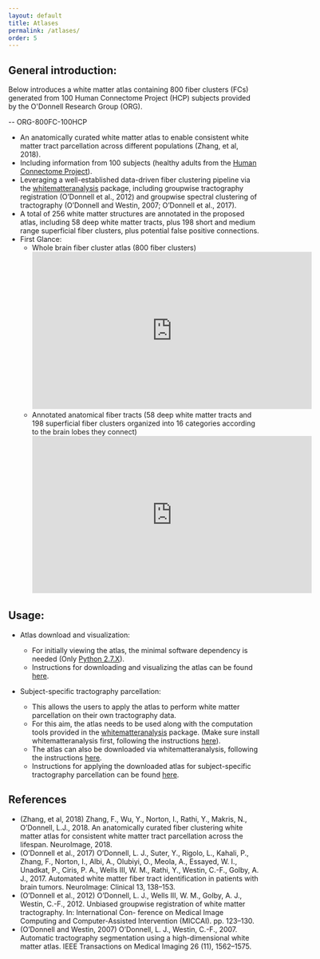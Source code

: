 ```yaml
---
layout: default
title: Atlases
permalink: /atlases/
order: 5
---
```


General introduction:
---

Below introduces a white matter atlas containing 800 fiber clusters (FCs) generated from 100 Human Connectome Project (HCP) subjects provided by the O'Donnell Research Group (ORG).

-- ORG-800FC-100HCP

* An anatomically curated white matter atlas to enable consistent white matter tract parcellation across different populations (Zhang, et al, 2018).
* Including information from 100 subjects (healthy adults from the [Human Connectome Project](https://www.humanconnectome.org)).
* Leveraging a well-established data-driven fiber clustering pipeline via the [whitematteranalysis](http://github.com/SlicerDMRI/whitematteranalysis) package, including groupwise tractography registration (O’Donnell et al., 2012) and groupwise spectral clustering of tractography (O’Donnell and Westin, 2007; O’Donnell et al., 2017).
* A total of 256 white matter structures are annotated in the proposed atlas, including 58 deep white matter tracts, plus 198 short and medium range superficial fiber clusters, plus potential false positive connections.
* First Glance:
	- Whole brain fiber cluster atlas (800 fiber clusters)
      <iframe width="560" height="315" src="https://www.youtube.com/embed/videoseries?list=PLww-JBrXO084AJN_nEZI838rFzwCaWGTY&index=0" frameborder="0" allowfullscreen="1" showinfo="1" rel="0"></iframe>
    - Annotated anatomical fiber tracts (58 deep white matter tracts and 198 superficial fiber clusters organized into 16 categories according to the brain lobes they connect)
      <iframe width="560" height="315" src="https://www.youtube.com/embed/videoseries?list=PLww-JBrXO084AJN_nEZI838rFzwCaWGTY&index=1" frameborder="0" allowfullscreen="1" showinfo="2" rel="0"></iframe>

Usage:
---
* Atlas download and visualization: 
	* For initially viewing the atlas, the minimal software dependency is needed (Only [Python 2.7.X](https://www.python.org/downloads/)).
	* Instructions for downloading and visualizing the atlas can be found [here](https://github.com/SlicerDMRI/ORG-Atlases#org-atlases).
	

* Subject-specific tractography parcellation:
	* This allows the users to apply the atlas to perform white matter parcellation on their own tractography data.
	* For this aim, the atlas needs to be used along with the computation tools provided in the [whitematteranalysis](http://github.com/SlicerDMRI/whitematteranalysis) package. (Make sure install whitematteranalysis first, following the instructions [here](https://github.com/SlicerDMRI/whitematteranalysis#whitematteranalysis)).
	* The atlas can also be downloaded via whitematteranalysis, following the instructions [here](<https://github.com/SlicerDMRI/whitematteranalysis/wiki/2b)-Downloading-a-Preprovided-Anatomically-Curated-Parcellation-Atlas>).
	* Instructions for applying the downloaded atlas for subject-specific tractography parcellation can be found [here](<https://github.com/SlicerDMRI/whitematteranalysis/wiki/2c)-Running-the-Clustering-Pipeline-to-Cluster-a-Single-Subject-from-the-Atlas>). 


References
---
- (Zhang, et al, 2018) Zhang, F., Wu, Y., Norton, I., Rathi, Y., Makris, N., O’Donnell, L.J., 2018. An anatomically curated fiber clustering white matter atlas for consistent white matter tract parcellation across the lifespan. NeuroImage, 2018.
- (O’Donnell et al., 2017) O’Donnell, L. J., Suter, Y., Rigolo, L., Kahali, P., Zhang, F., Norton, I., Albi, A., Olubiyi, O., Meola, A., Essayed, W. I., Unadkat, P., Ciris, P. A., Wells III, W. M., Rathi, Y., Westin, C.-F., Golby, A. J., 2017. Automated white matter fiber tract identification in patients with brain tumors. NeuroImage: Clinical 13, 138–153.
- (O’Donnell et al., 2012) O’Donnell, L. J., Wells III, W. M., Golby, A. J., Westin, C.-F., 2012. Unbiased groupwise registration of white matter tractography. In: International Con- ference on Medical Image Computing and Computer-Assisted Intervention (MICCAI). pp. 123–130.
- (O’Donnell and Westin, 2007) O’Donnell, L. J., Westin, C.-F., 2007. Automatic tractography segmentation using a high-dimensional white matter atlas. IEEE Transactions on Medical Imaging 26 (11), 1562–1575.

